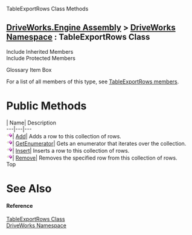 TableExportRows Class Methods   
  
[DriveWorks.Engine Assembly](topic2156.md) > [DriveWorks Namespace](topic2159.md) : TableExportRows Class  
---  
  
Include Inherited Members    
Include Protected Members    


Glossary Item Box

For a list of all members of this type, see [TableExportRows members](topic5613.md).

# Public Methods

| Name| Description  
---|---|---  
![Public Method](dotnetimages/publicMethod.gif)| [Add](topic5618.md)| Adds a row to this collection of rows.   
![Public Method](dotnetimages/publicMethod.gif)| [GetEnumerator](topic5619.md)| Gets an enumerator that iterates over the collection.   
![Public Method](dotnetimages/publicMethod.gif)| [Insert](topic5620.md)| Inserts a row to this collection of rows.   
![Public Method](dotnetimages/publicMethod.gif)| [Remove](topic5621.md)| Removes the specified row from this collection of rows.   
Top

# See Also

#### Reference

[TableExportRows Class](topic5612.md)   
[DriveWorks Namespace](topic2159.md)


